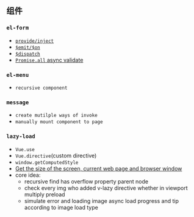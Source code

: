 ## 组件
### `el-form`
* [`provide/inject`](https://github.com/wangkaiwd/js-deep/blob/0a9e95e86a5df126807af8f219db541de9f63b1f/advanced/vue-usage/vue-components/src/components/el-form/el-form.vue#L9-L13)
* [`$emit/$on`](https://github.com/wangkaiwd/js-deep/blob/master/advanced/vue-usage/vue-components/src/components/el-form/el-form-item.vue#L30-L34)
* [`$dispatch`](https://github.com/wangkaiwd/js-deep/blob/0a9e95e86a5df126807af8f219db541de9f63b1f/advanced/vue-usage/vue-components/src/components/el-form/el-input.vue#L29-L39)
* [`Promise.all` async validate](https://github.com/wangkaiwd/js-deep/blob/0a9e95e86a5df126807af8f219db541de9f63b1f/advanced/vue-usage/vue-components/src/components/el-form/el-form.vue#L23-L42)

### `el-menu`
* `recursive component`

### `message`
* `create mutilple ways of invoke`
* `manually mount component to page`

### `lazy-load`
* `Vue.use`
* `Vue.directive`(custom directive)
* `window.getComputedStyle`
* [Get the size of the screen, current web page and browser window](https://stackoverflow.com/questions/3437786/get-the-size-of-the-screen-current-web-page-and-browser-window)
* core idea: 
  * recursive find has overflow property parent node
  * check every img who added v-lazy directive whether in viewport multiply preload
  * simulate error and loading image async load progress and tip according to image load type
